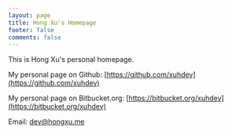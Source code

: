 ```yaml
---
layout: page
title: Hong Xu's Homepage
footer: false
comments: false
---
```


This is Hong Xu's personal homepage.

My personal page on Github: [https://github.com/xuhdev](https://github.com/xuhdev)

My personal page on Bitbucket.org: [https://bitbucket.org/xuhdev](https://bitbucket.org/xuhdev)


Email: [dev@hongxu.me](mailto:dev@hongxu.me)
